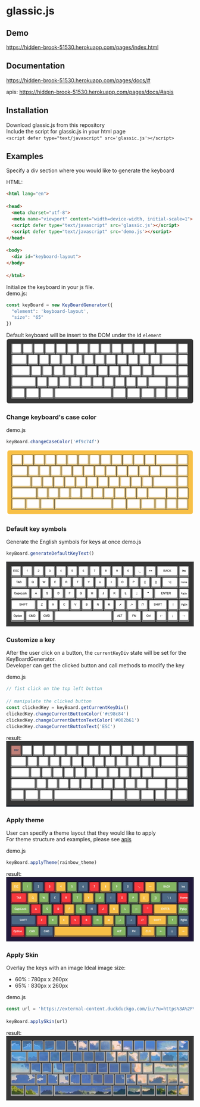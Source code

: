 # glassic.js
## Demo
https://hidden-brook-51530.herokuapp.com/pages/index.html
## Documentation
https://hidden-brook-51530.herokuapp.com/pages/docs/#

apis: https://hidden-brook-51530.herokuapp.com/pages/docs/#apis


## Installation
Download glassic.js from this repository <br>
Include the script for glassic.js in your html page <br>
`<script defer type="text/javascript" src='glassic.js'></script>`

## Examples

Specify a div section where you would like to generate the keyboard<br>

HTML: <bk>
``` html
<html lang="en">

<head>
  <meta charset="utf-8">
  <meta name="viewport" content="width=device-width, initial-scale=1">
  <script defer type="text/javascript" src='glassic.js'></script>
  <script defer type="text/javascript" src='demo.js'></script>
</head>

<body>
  <div id="keyboard-layout">
</body>

</html>
```
Initialize the keyboard in your js file. <br>
demo.js: <bk>
``` javascript
const keyBoard = new KeyBoardGenerator({
  "element": 'keyboard-layout',
  "size": "65"
})
```
Default keyboard will be insert to the DOM under the id `element`
![DefaultKeyboard](/pub/pages/docs/img/defaultKeyboard.png)
### Change keyboard's case color

demo.js
``` javascript
keyBoard.changeCaseColor('#f9c74f')
```
![case](/pub/pages/docs/img/case.png)

### Default key symbols
Generate the English symbols for keys at once
demo.js
``` javascript
keyBoard.generateDefaultKeyText()
```
![df](/pub/pages/docs/img/df.png)
### Customize a key
After the user click on a button,  the `currentKeyDiv` state will be set for the KeyBoardGenerator. <br>
Developer can get the clicked button and call methods to modify the key<br>

demo.js
``` javascript
// fist click on the top left button

// manipulate the clicked button
const clickedKey = keyBoard.getCurrentKeyDiv()
clickedKey.changeCurrentButtonColor('#c98c84')
clickedKey.changeCurrentButtonTextColor('#002b61')
clickedKey.changeCurrentButtonText('ESC')
```

result:<br>
![esc](/pub/pages/docs/img/esc.png)

### Apply theme
User can specify a theme layout that they would like to apply <br>
For theme structure and examples, please see [apis](apis.md) <br>

demo.js
``` javascript
keyBoard.applyTheme(rainbow_theme)
```

result:<br>
![rb](/pub/pages/docs/img/rb.png)

### Apply Skin
Overlay the keys with an image
Ideal image size: <br>
- 60% : 780px x 260px <br>
- 65% : 830px x 260px <br>

demo.js
``` javascript
const url = 'https://external-content.duckduckgo.com/iu/?u=https%3A%2F%2F1.bp.blogspot.com%2F-h12cgn5hua8%2FUqq7xDVR1AI%2FAAAAAAAACA4%2FMM2YBhZwy1g%2Fw1200-h630-p-k-no-nu%2FOutdoor%2BAnime%2BLandscape%2B%5BScenery%2B-%2BBackground%5D%2B99.jpg&f=1&nofb=1'

keyBoard.applySkin(url)
```

result:<br>
![skin](/pub/pages/docs/img/skin.png)
